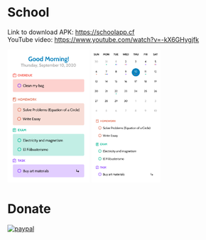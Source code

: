 # School

Link to download APK: https://schoolapp.cf <br/>
YouTube video: https://www.youtube.com/watch?v=-kX6GHygjfk

<div>
  <img src="/images/agenda.png" height="300" alt="agenda">
  <img src="/images/calendar.png" height="300" alt="calendar">
</div>

# Donate
<p>
  <a href="https://www.paypal.com/donate?hosted_button_id=TBXCBTKB7VGAJ&source=url">
      <img src="https://www.paypalobjects.com/en_US/i/btn/btn_donateCC_LG.gif" alt="paypal">
  </a>
</p>
